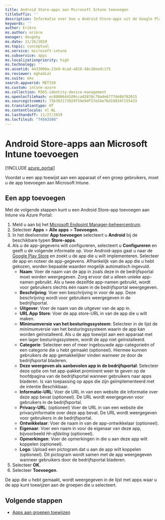 ```yaml
---
title: Android Store-apps aan Microsoft Intune toevoegen
titleSuffix: ''
description: Informatie over hoe u Android Store-apps uit de Google Play-store toevoegt aan Microsoft Intune.
keywords: ''
author: Erikre
ms.author: erikre
manager: dougeby
ms.date: 11/26/2019
ms.topic: conceptual
ms.service: microsoft-intune
ms.subservice: apps
ms.localizationpriority: high
ms.technology: ''
ms.assetid: 4433000a-23e9-4cad-a818-48c28eedc1f5
ms.reviewer: mghadial
ms.suite: ems
search.appverid: MET150
ms.custom: intune-azure
ms.collection: M365-identity-device-management
ms.openlocfilehash: ec800064d109cca42878c79ade6777de9b782015
ms.sourcegitcommit: 73b362173929f59e9df57e54e76d19834f155433
ms.translationtype: HT
ms.contentlocale: nl-NL
ms.lasthandoff: 11/27/2019
ms.locfileid: "74563508"
---
```

# <a name="add-android-store-apps-to-microsoft-intune"></a>Android Store-apps aan Microsoft Intune toevoegen

[!INCLUDE [azure_portal](../includes/azure_portal.md)]

Voordat u een app toewijst aan een apparaat of een groep gebruikers, moet u de app toevoegen aan Microsoft Intune. 

## <a name="add-an-app"></a>Een app toevoegen

Met de volgende stappen kunt u een Android Store-app toevoegen aan Intune via Azure Portal:

1. Meld u aan bij het [Microsoft Endpoint Manager-beheercentrum](https://go.microsoft.com/fwlink/?linkid=2109431).
2. Selecteer **Apps** > **Alle apps** > **Toevoegen**.
3. In het deelvenster **App toevoegen** selecteert u **Android** bij de beschikbare typen **Store-apps**.
4. Als u de app-gegevens wilt configureren, selecteert u **Configureren** en geeft u de volgende informatie op. Voor Android-apps gaat u naar de [Google Play Store](https://play.google.com/store) en zoekt u de app die u wilt implementeren. Selecteer de app en noteer de app-gegevens. Afhankelijk van de app die u hebt gekozen, worden bepaalde waarden mogelijk automatisch ingevuld.
    - **Naam**: Voer de naam van de app in zoals deze in de bedrijfsportal moet worden weergegeven. Zorg ervoor dat u alleen unieke app-namen gebruikt. Als u twee dezelfde app-namen gebruikt, wordt voor gebruikers slechts één naam in de bedrijfsportal weergegeven.
    - **Beschrijving**: Voer een beschrijving in voor de app. Deze beschrijving wordt voor gebruikers weergegeven in de bedrijfsportal.
    - **Uitgever**: Voer de naam van de uitgever van de app in.
    - **URL App Store**: Voer de app store-URL in van de app die u wilt maken.
    - **Minimumversie van het besturingssysteem**: Selecteer in de lijst de minimumversie van het besturingssysteem waarin de app kan worden geïnstalleerd. Als u de app toewijst aan een apparaat met een lager besturingssysteem, wordt de app niet geïnstalleerd.
    - **Categorie**: Selecteer een of meer ingebouwde app-categorieën of een categorie die u hebt gemaakt (optioneel). Hiermee kunnen gebruikers de app gemakkelijker vinden wanneer ze door de bedrijfsportal bladeren.
    - **Deze weergeven als aanbevolen app in de bedrijfsportal**: Selecteer deze optie om het app-pakket prominent weer te geven op de hoofdpagina van de bedrijfsportal wanneer gebruikers naar apps bladeren. Is van toepassing op apps die zijn geïmplementeerd met de intentie Beschikbaar.
    - **Informatie-URL**: Voer de URL in van een website die informatie over deze app bevat (optioneel). De URL wordt weergegeven voor gebruikers in de bedrijfsportal.
    - **Privacy-URL**: (optioneel) Voer de URL in van een website die privacyinformatie over deze app bevat. De URL wordt weergegeven voor gebruikers in de bedrijfsportal.
    - **Ontwikkelaar**: Voer de naam in van de app-ontwikkelaar (optioneel).
    - **Eigenaar**: Voer een naam in voor de eigenaar van deze app, bijvoorbeeld *Hr-afdeling* (optioneel).
    - **Opmerkingen**: Voer de opmerkingen in die u aan deze app wilt koppelen (optioneel).
    - **Logo**: Upload een pictogram dat u aan de app wilt koppelen (optioneel). Dit pictogram wordt samen met de app weergegeven wanneer gebruikers door de bedrijfsportal bladeren.
5. Selecteer **OK**.
6. Selecteer **Toevoegen**.

De app die u hebt gemaakt, wordt weergegeven in de lijst met apps waar u de app kunt toewijzen aan de groepen die u selecteert. 

## <a name="next-steps"></a>Volgende stappen

- [Apps aan groepen toewijzen](apps-deploy.md)
